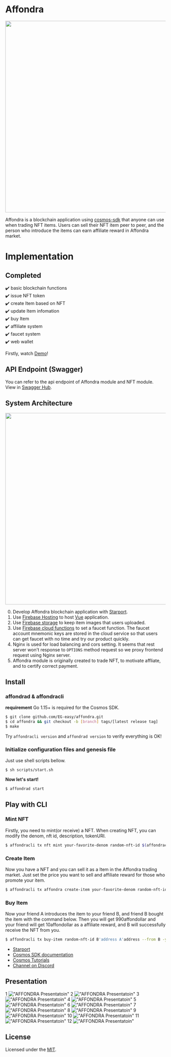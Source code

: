 # Affondra

<p align="center">
  <img src="./affondra-logo.jpg" width="600">
</p>

Affondra is a blockchain application using [cosmos-sdk](https://github.com/cosmos/cosmos-sdk) that anyone can use when trading NFT items. Users can sell their NFT item peer to peer, and the person who introduce the items can earn affiliate reward in Affondra market.

# Implementation
## Completed
:heavy_check_mark: basic blockchain functions  
:heavy_check_mark: issue NFT token  
:heavy_check_mark: create Item based on NFT  
:heavy_check_mark: update Item infomation  
:heavy_check_mark: buy Item  
:heavy_check_mark: affiliate system  
:heavy_check_mark: faucet system  
:heavy_check_mark: web wallet  

Firstly, watch [Demo](https://affondra.web.app/)!
## API Endpoint (Swagger)
You can refer to the api endpoint of Affondra module and NFT module.  
View in [Swagger Hub](https://app.swaggerhub.com/apis/EG-easy/affondra/1.0).

## System Architecture
<p align="center">
  <img src="./architecture.png" width="600">
</p>

0. Develop Affondra blockchain application with [Starport](https://github.com/tendermint/starport).
1. Use [Firebase Hosting](https://firebase.google.com/docs/hosting) to host [Vue](https://vuejs.org/) application.
2. Use [Firebase storage](https://firebase.google.com/docs/storage) to keep item images that users uploaded.
3. Use [Firebase cloud functions](https://firebase.google.com/docs/functions) to set a faucet function. The faucet account mnemonic keys are stored in the cloud service so that users can get faucet with no time and try our product quickly.
4. Nginx is used for load balancing and cors setting. It seems that rest server won't response to `OPTIONS` method request so we proxy frontend request using Nginx server.
5. Affondra module is originally created to trade NFT, to motivate affliate, and to certify correct payment.

## Install
### affondrad & affondracli
**requirement**
Go 1.15+ is required for the Cosmos SDK.

```bash
$ git clone github.com/EG-easy/affondra.git
$ cd affondra && git checkout -b [branch] tags/[latest release tag]
$ make
```

Try `affondracli version` and `affondrad version` to verify everything is OK!

### Initialize configuration files and genesis file

Just use shell scripts bellow.
```
$ sh scripts/start.sh
```

**Now let's start!**
```bash
$ affondrad start
```

## Play with CLI

### Mint NFT
Firstly, you need to mint(or receive) a NFT.
When creating NFT, you can modify the denom, nft id, description, tokenURI.

```bash
$ affondracli tx nft mint your-favorite-denom random-nft-id $(affondracli keys show -a user1) --tokenURI http://metadata.com --from user1 -y
```

### Create Item
Now you have a NFT and you can sell it as a Item in the Affondra trading market. Just set the price you want to sell and affiliate reward for those who promote your item.

```bash
$ affondracli tx affondra create-item your-favorite-denom random-nft-id 1000affondollar 10affondollar This item is Awesome! true --from=user1 -y
```

### Buy Item
Now your friend A introduces the item to your friend B, and friend B bought the item with the command below. Then you will get 990affondollar and your friend will get 10affondollar as a affiliate reward, and B will successfully receive the NFT from you.
```bash
$ affondracli tx buy-item random-nft-id B'address A'address --from B -y
```


- [Starport](https://github.com/tendermint/starport)
- [Cosmos SDK documentation](https://docs.cosmos.network)
- [Cosmos Tutorials](https://tutorials.cosmos.network)
- [Channel on Discord](https://discord.gg/W8trcGV)

## Presentation

1
!["AFFONDRA Presentatoin"](./vue/src/assets/presentation/1.jpg)
2
!["AFFONDRA Presentatoin"](./vue/src/assets/presentation/2.jpg)
3
!["AFFONDRA Presentatoin"](./vue/src/assets/presentation/3.jpg)
4
!["AFFONDRA Presentatoin"](./vue/src/assets/presentation/4.jpg)
5
!["AFFONDRA Presentatoin"](./vue/src/assets/presentation/5.jpg)
6
!["AFFONDRA Presentatoin"](./vue/src/assets/presentation/6.jpg)
7
!["AFFONDRA Presentatoin"](./vue/src/assets/presentation/7.jpg)
8
!["AFFONDRA Presentatoin"](./vue/src/assets/presentation/8.jpg)
9
!["AFFONDRA Presentatoin"](./vue/src/assets/presentation/9.jpg)
10
!["AFFONDRA Presentatoin"](./vue/src/assets/presentation/10.jpg)
11
!["AFFONDRA Presentatoin"](./vue/src/assets/presentation/11.jpg)
12
!["AFFONDRA Presentatoin"](./vue/src/assets/presentation/12.jpg)
## License
Licensed under the [MIT](LICENSE).
